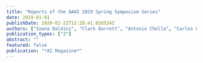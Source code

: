 ```yaml
---
title: "Reports of the AAAI 2019 Spring Symposium Series"
date: 2019-01-01
publishDate: 2020-02-22T12:28:41.026524Z
authors: ["Ioana Baldini", "Clark Barrett", "Antonio Chella", "Carlos Cinelli", "David Gamez", "Leilani Gilpin", "Knut Hinkelmann", "Dylan Holmes", "Takashi Kido", "Murat Kocaoglu", " others"]
publication_types: ["2"]
abstract: ""
featured: false
publication: "*AI Magazine*"
---
```


